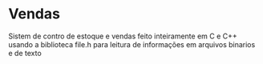 # Vendas

<p>Sistem de contro de estoque e vendas feito inteiramente em C e C++ usando a biblioteca file.h para leitura de informações em arquivos binarios e de texto</p>
